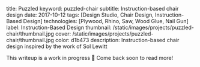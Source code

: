 title: Puzzled
keyword: puzzled-chair
subtitle: Instruction-based chair design
date: 2017-10-12
tags: [Design Studio, Chair Design, Instruction-Based Design]
technologies: [Plywood, Rhino, Saw, Wood Glue, Nail Gun]
label: Instruction-Based Design
thumbnail: /static/images/projects/puzzled-chair/thumbnail.jpg
cover: /static/images/projects/puzzled-chair/thumbnail.jpg
color: d1b473
description: Instruction-based chair design inspired by the work of Sol Lewitt

This writeup is a work in progress 🙊 Come back soon to read more!